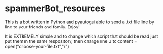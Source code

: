 # spammerBot_resources
This is a bot written in Python and pyautogui able to send a .txt file line by line to your friends and family. Enjoy! 

It is EXTREMELY simple and to change which script that should be read just put them in the same respository, then change line 3 to 
content = open("choose-your-file.txt","r")
